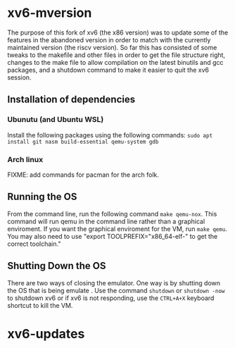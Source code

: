 # xv6-mversion
The purpose of this fork of xv6 (the x86 version) was to update some of the features in the abandoned version in order to match with the currently maintained version (the riscv version). So far this has consisted of some tweaks to the makefile and other files in order to get the file structure right, changes to the make file to allow compilation on the latest binutils and gcc packages, and a shutdown command to make it easier to quit the xv6 session.

## Installation of dependencies
### Ubunutu (and Ubuntu WSL)
Install the following packages using the following commands:
`sudo apt install git nasm build-essential qemu-system gdb`

### Arch linux
FIXME: add commands for pacman for the arch folk.

## Running the OS
From the command line, run the following command `make qemu-nox`. This command will run qemu in the command line rather than a graphical enviroment. If you want the graphical enviroment for the VM, run `make qemu`. You may also need to use "export TOOLPREFIX="x86_64-elf-" to get the correct toolchain."

## Shutting Down the OS
There are two ways of closing the emulator. One way is by shutting down the OS that is being emulate . Use the command `shutdown` or `shutdown -now` to shutdown xv6 or if xv6 is not responding, use the `CTRL+A+X` keyboard shortcut to kill the VM.
# xv6-updates
